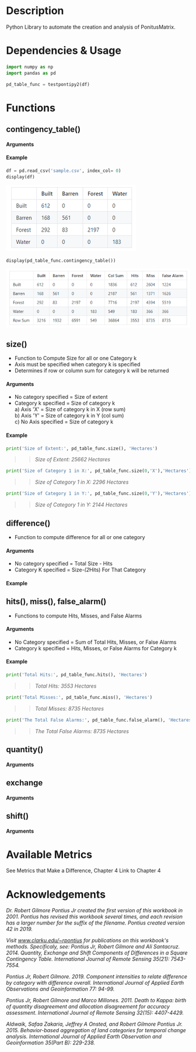 # Description
Python Library to automate the creation and analysis of PonitusMatrix.

# Dependencies & Usage
```python
import numpy as np
import pandas as pd
```

```python
pd_table_func = testpontipy2(df)
```

# Functions
## contingency_table()
#### Arguments
#### Example
```python
df = pd.read_csv('sample.csv', index_col= 0)
display(df)
```
![image](images/preCSV.PNG "Dataframe")


```python
display(pd_table_func.contingency_table())
```
![image](images/postCSV.PNG "Contingency Table")



## size() 
- Function to Compute Size for all or one Category k  
- Axis must be specified when category k is specified  
- Determines if row or column sum for category k will be returned  
#### Arguments
- No category specified = Size of extent  
- Category k specified = Size of category k  
a) Axis 'X' = Size of category k in X (row sum)  
b) Axis 'Y' = Size of category k in Y (col sum)  
c) No Axis specified = Size of category k  
#### Example
```python
print('Size of Extent:', pd_table_func.size(), 'Hectares') 
```
>> _Size of Extent: 25662 Hectares_  

```python
print('Size of Category 1 in X:', pd_table_func.size(0,'X'),'Hectares')  
```
>> _Size of Category 1 in X: 2296 Hectares_  

```python
print('Size of Category 1 in Y:', pd_table_func.size(0,'Y'),'Hectares')
```
>> _Size of Category 1 in Y: 2144 Hectares_  


## difference()
- Function to compute difference for all or one category
#### Arguments
- No category specified = Total Size - Hits  
- Category K specified = Size-*(2*Hits) For That Category  
#### Example


## hits(), miss(), false_alarm()
- Functions to compute Hits, Misses, and False Alarms
#### Arguments
- No Category specified = Sum of Total Hits, Misses, or False Alarms  
- Category k specified = Hits, Misses, or False Alarms for Category k
#### Example
```python
print('Total Hits:', pd_table_func.hits(), 'Hectares')  
```
>> _Total Hits: 3553 Hectares_  

```python
print('Total Misses:', pd_table_func.miss(), 'Hectares')  
```
>> _Total Misses: 8735 Hectares_  

```python
print('The Total False Alarms:', pd_table_func.false_alarm(), 'Hectares')  
```
>> _The Total False Alarms: 8735 Hectares_  


## quantity()
#### Arguments


## exchange
#### Arguments


## shift()
#### Arguments










# Available Metrics
See Metrics that Make a Difference, Chapter 4
Link to Chapter 4

# Acknowledgements

_Dr. Robert Gilmore Pontius Jr created the first version of this workbook in 2001. Pontius has revised this workbook several times, and each revision has a larger number for the suffix of the filename. Pontius created version 42 in 2019._  

_Visit www.clarku.edu/~rpontius for publications on this workbook's methods. Specificaly, see:
Pontius Jr, Robert Gilmore and Ali Santacruz. 2014. Quantity, Exchange and Shift Components of Differences in a Square Contingency Table. International Journal of Remote Sensing 35(21): 7543-7554._  

_Pontius Jr, Robert Gilmore. 2019. Component intensities to relate difference by category with difference overall. International Journal of Applied Earth Observations and Geoinformation 77: 94-99._  

_Pontius Jr, Robert Gilmore and Marco Millones. 2011. Death to Kappa: birth of quantity disagreement and allocation disagreement for accuracy assessment. International Journal of Remote Sensing 32(15): 4407-4429._  

_Aldwaik, Safaa Zakaria, Jeffrey A Onsted, and Robert Gilmore Pontius Jr. 2015. Behavior-based aggregation of land categories for temporal change analysis. International Journal of Applied Earth Observation and Geoinformation 35(Part B): 229-238._
